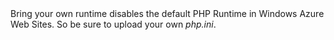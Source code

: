 <div class="alert alert-info">
Bring your own runtime disables the default PHP Runtime in Windows Azure Web Sites. So be sure to upload your own <em>php.ini</em>.
</div>